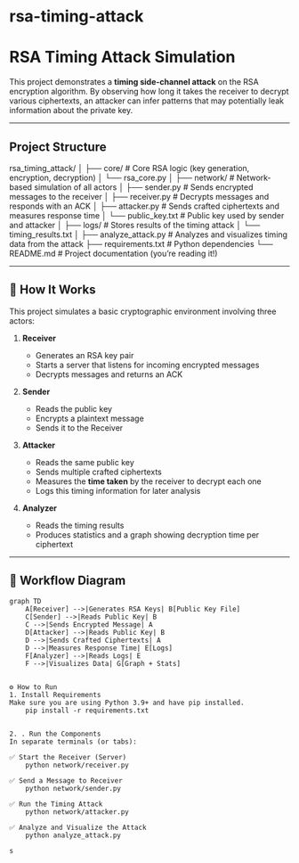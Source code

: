# rsa-timing-attack

# RSA Timing Attack Simulation

This project demonstrates a **timing side-channel attack** on the RSA encryption algorithm. By observing how long it takes the receiver to decrypt various ciphertexts, an attacker can infer patterns that may potentially leak information about the private key.

---

## Project Structure

rsa_timing_attack/
│
├── core/                  # Core RSA logic (key generation, encryption, decryption)
│   └── rsa_core.py
│
├── network/               # Network-based simulation of all actors
│   ├── sender.py          # Sends encrypted messages to the receiver
│   ├── receiver.py        # Decrypts messages and responds with an ACK
│   ├── attacker.py        # Sends crafted ciphertexts and measures response time
│   └── public_key.txt     # Public key used by sender and attacker
│
├── logs/                  # Stores results of the timing attack
│   └── timing_results.txt
│
├── analyze_attack.py      # Analyzes and visualizes timing data from the attack
├── requirements.txt       # Python dependencies
└── README.md              # Project documentation (you’re reading it!)




---

## 📖 How It Works

This project simulates a basic cryptographic environment involving three actors:

1. **Receiver**
   - Generates an RSA key pair
   - Starts a server that listens for incoming encrypted messages
   - Decrypts messages and returns an ACK

2. **Sender**
   - Reads the public key
   - Encrypts a plaintext message
   - Sends it to the Receiver

3. **Attacker**
   - Reads the same public key
   - Sends multiple crafted ciphertexts
   - Measures the **time taken** by the receiver to decrypt each one
   - Logs this timing information for later analysis

4. **Analyzer**
   - Reads the timing results
   - Produces statistics and a graph showing decryption time per ciphertext

---

## 🔁 Workflow Diagram

```mermaid
graph TD
    A[Receiver] -->|Generates RSA Keys| B[Public Key File]
    C[Sender] -->|Reads Public Key| B
    C -->|Sends Encrypted Message| A
    D[Attacker] -->|Reads Public Key| B
    D -->|Sends Crafted Ciphertexts| A
    D -->|Measures Response Time| E[Logs]
    F[Analyzer] -->|Reads Logs| E
    F -->|Visualizes Data| G[Graph + Stats]


⚙️ How to Run
1. Install Requirements
Make sure you are using Python 3.9+ and have pip installed.
    pip install -r requirements.txt


2. . Run the Components
In separate terminals (or tabs):

✅ Start the Receiver (Server)
    python network/receiver.py

✅ Send a Message to Receiver
    python network/sender.py

✅ Run the Timing Attack
    python network/attacker.py

✅ Analyze and Visualize the Attack
    python analyze_attack.py

s
